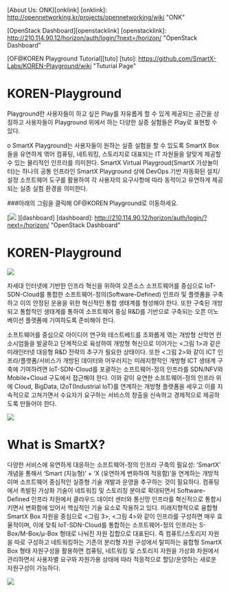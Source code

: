 [About Us: ONK][onklink]
[onklink]: http://opennetworking.kr/projects/opennetworking/wiki "ONK"

[OpenStack Dashboard][openstacklink]
[openstacklink]: http://210.114.90.12/horizon/auth/login/?next=/horizon/ "OpenStack Dashboard"

[OF@KOREN Playground Tutorial][tuto]
[tuto]: https://github.com/SmartX-Labs/KOREN-Playground/wiki "Tuturial Page"


# KOREN-Playground

Playground란 사용자들이 하고 싶은 Play를 자유롭게 할 수 있게 제공되는 공간을 상징하고 사용자들이 Playground 위에서 하는 다양한 실증 실험들은 Play로 표현할 수 있다.

o SmartX Playground는 사용자들이 원하는 실증 실험을 할 수 있도록 SmartX Box들을 유연하게 엮어 컴퓨팅, 네트워킹, 스토리지로 대표되는 IT 자원들을 알맞게 제공할 수 있는 물리적인 인프라를 의미한다. SmartX Virtual Playgroud(SmartX 가상놀이터)는 하나의 공통 인프라인 SmartX Playground 상에 DevOps 기반 자동화된 설치/설정 소프트웨어 도구를 활용하여 각 사용자의 요구사항에 따라 동적이고 유연하게 제공되는 실증 실험 환경을 의미한다.

###아래의 그림을 클릭해 OF@KOREN Playground로 이동하세요.

[![](https://raw.githubusercontent.com/SmartX-Labs/KOREN-Playground/master/images/playground.png)
][dashboard]
[dashboard]: http://210.114.90.12/horizon/auth/login/?next=/horizon/ "OpenStack Dashboard"


# KOREN-Playground

![](https://raw.githubusercontent.com/SmartX-Labs/KOREN-Playground/master/images/infra.PNG)

 
 차세대 인터넷에 기반한 인프라 혁신을 위하여 오픈소스 소프트웨어를 중심으로 IoT-SDN-Cloud를 통합한 소프트웨어-정의(Software-Defined) 인프라 및 플랫폼을 구축하고 이의 안정된 운용을 위한 혁신적인 통합 생태계를 형성해야 한다. 또한 구축된 개방되고 통합적인 생태계를 통하여 소프트웨어 중심 R&D를 기반으로 구축되는 오픈 이노베이션 플랫폼에 기여하도록 준비해야 한다.

소프트웨어를 중심으로 아이디어 연구와 테스트베드를 조화롭게 엮는 개방형 산학연 컨소시엄들을 발굴하고 단계적으로 육성하여 개방형 혁신으로 이어가는 <그림 1>과 같은 미래인터넷 대응형 R&D 전략의 추구가 필요한 상태이다. 또한 <그림 2>와 같이 ICT 인프라/플랫폼/서비스가 개방된 데이터와 어우러지는 미래지향적인 개방형 ICT 생태계 구축에 기여하려면 IoT-SDN-Cloud를 포괄하는 소프트웨어-정의 인프라를 SDN/NFV와 Mobile+Cloud 구도에서 접근해야 한다. 이와 같이 유연한 소프트웨어-정의 인프라 위에 Cloud, BigData, I2oT(Industrial IoT)를 연계하는 개방형 플랫폼을 세우고 이를 지속적으로 고쳐가면서 수요자가 요구하는 서비스의 창출을 신속하고 경제적으로 제공하도록 만들어야 한다.

![](https://raw.githubusercontent.com/SmartX-Labs/KOREN-Playground/master/images/infra1.PNG)
# What is SmartX?

  다양한 서비스에 유연하게 대응하는 소프트웨어-정의 인프라 구축의 필요성: ‘SmartX’ 개념을 통해서 ‘Smart (지능형)’ + ‘X (유연하게 변화하여 적응함)’을 연계하는 개방적이며 소프트웨어 중심적인 실증형 기술 개발과 운영을 추구하는 것이 필요하다. 컴퓨팅에서 촉발된 가상화 기술이 네트워킹 및 스토리징 분야로 확대되면서 Software-Defined 인프라 차원에서 클라우드 데이터 센터와 통신망 인프라를 혁신적으로 통합시키면서 변화함에 있어서 핵심적인 기술 요소로 작용하고 있다. 미래지향적으로 융합형 SmartX Box 자원을 중심으로 <그림 3>, <그림 4>와 같이 인프라를 구성하면 매우 효율적이며, 이에 맞춰 IoT-SDN-Cloud를 통합하는 소프트웨어-정의 인프라는 S-Box/M-Box/μ-Box 형태로 나눠진 자원 집합으로 대표된다. 즉 컴퓨트/스토리지 자원을 따로 구성하고 네트워킹하는 기존의 분리형 자원 구성에서 탈피하는 융합형 SmartX Box 형태 자원구성을 활용하면 컴퓨팅, 네트워킹 및 스토리지 자원을 가상화 차원에서 관리하면서 사용자별 요구와 자원가용 상태에 따라 적응적으로 할당/운영하는 새로운 자원구성이 가능하다.


![](https://raw.githubusercontent.com/SmartX-Labs/KOREN-Playground/master/images/infra2.PNG)
